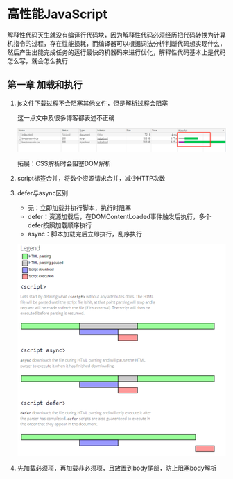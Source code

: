 # 高性能JavaScript

解释性代码天生就没有编译行代码块，因为解释性代码必须经历把代码转换为计算机指令的过程，存在性能损耗，而编译器可以根据词法分析判断代码想实现什么，然后产生出能完成任务的运行最快的机器码来进行优化，解释性代码基本上是代码怎么写，就会怎么执行

## 第一章 加载和执行

1. js文件下载过程不会阻塞其他文件，但是解析过程会阻塞

    这一点文中及很多博客都表述不正确

    ![js不会阻塞文件下载](../img/High_Performance_JavaScript/js_block_download.png)

    拓展：CSS解析时会阻塞DOM解析

2. script标签合并，将数个资源请求合并，减少HTTP次数
3. defer与async区别
    * 无：立即加载并执行脚本，执行时阻塞
    * defer：资源加载后，在DOMContentLoaded事件触发后执行，多个defer按照加载顺序执行
    * async：脚本加载完后立即执行，乱序执行

    ![一图胜千言](../img/High_Performance_JavaScript/defer&async.png)

4. 先加载必须项，再加载非必须项，且放置到body尾部，防止阻塞body解析